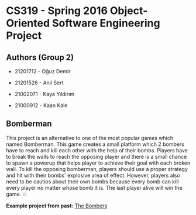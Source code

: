# CS319 - Spring 2016 Object-Oriented Software Engineering Project

## Authors (Group 2)

* 21201712 - Oğuz Demir

* 21201526 - Anıl Sert

* 21002071 - Kaya Yıldırım

* 21000912 - Kaan Kale

## Bomberman

This project is an alternative to one of the most popular games which named Bomberman. This game creates a small platform which 2 bombers have to reach and kill each other with the help of their bombs. Players have to break the walls to reach the opposing player and there is a small chance to spawn a powerup that helps player to achieve their goal with each broken wall. To kill the opposing bomberman, players should use a proper strategy and hit with their bombs' explosive area of effect. However, players also need to be cautios about their own bombs because every bomb can kill every player no matter whose bomb it is. The last player alive will win the game. :boom:

**Example project from past:** [The Bombers](http://www.cs.bilkent.edu.tr/~ugur/teaching/cs319/proj/08_04/)

